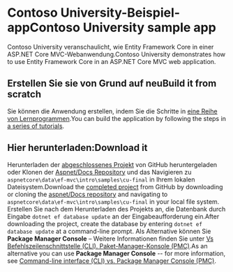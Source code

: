 # <a name="contoso-university-sample-app"></a><span data-ttu-id="082e8-101">Contoso University-Beispiel-app</span><span class="sxs-lookup"><span data-stu-id="082e8-101">Contoso University sample app</span></span>

<span data-ttu-id="082e8-102">Contoso University veranschaulicht, wie Entity Framework Core in einer ASP.NET Core MVC-Webanwendung.</span><span class="sxs-lookup"><span data-stu-id="082e8-102">Contoso University demonstrates how to use Entity Framework Core in an ASP.NET Core MVC web application.</span></span>

## <a name="build-it-from-scratch"></a><span data-ttu-id="082e8-103">Erstellen Sie sie von Grund auf neu</span><span class="sxs-lookup"><span data-stu-id="082e8-103">Build it from scratch</span></span>

<span data-ttu-id="082e8-104">Sie können die Anwendung erstellen, indem Sie die Schritte in [eine Reihe von Lernprogrammen](https://docs.microsoft.com/aspnet/core/data/ef-mvc/intro).</span><span class="sxs-lookup"><span data-stu-id="082e8-104">You can build the application by following the steps in [a series of tutorials](https://docs.microsoft.com/aspnet/core/data/ef-mvc/intro).</span></span>

## <a name="download-it"></a><span data-ttu-id="082e8-105">Hier herunterladen:</span><span class="sxs-lookup"><span data-stu-id="082e8-105">Download it</span></span>

<span data-ttu-id="082e8-106">Herunterladen der [abgeschlossenes Projekt](https://github.com/aspnet/Docs/tree/master/aspnetcore/data/ef-mvc/intro/samples/cu-final) von GitHub heruntergeladen oder Klonen der [Aspnet/Docs Repository](https://github.com/aspnet/Docs) und das Navigieren zu `aspnetcore\data\ef-mvc\intro\samples\cu-final` in Ihrem lokalen Dateisystem.</span><span class="sxs-lookup"><span data-stu-id="082e8-106">Download the [completed project](https://github.com/aspnet/Docs/tree/master/aspnetcore/data/ef-mvc/intro/samples/cu-final) from GitHub by downloading or cloning the [aspnet/Docs repository](https://github.com/aspnet/Docs) and navigating to `aspnetcore\data\ef-mvc\intro\samples\cu-final` in your local file system.</span></span>  <span data-ttu-id="082e8-107">Erstellen Sie nach dem Herunterladen des Projekts an, die Datenbank durch Eingabe `dotnet ef database update` an der Eingabeaufforderung ein.</span><span class="sxs-lookup"><span data-stu-id="082e8-107">After downloading the project, create the database by entering `dotnet ef database update` at a command-line prompt.</span></span> <span data-ttu-id="082e8-108">Als Alternative können Sie **Package Manager Console** – Weitere Informationen finden Sie unter [Vs Befehlszeilenschnittstelle (CLI). Paket-Manager-Konsole (PMC)](https://docs.microsoft.com/aspnet/core/data/ef-mvc/migrations#command-line-interface-cli-vs-package-manager-console-pmc).</span><span class="sxs-lookup"><span data-stu-id="082e8-108">As an alternative you can use **Package Manager Console** -- for more information, see [Command-line interface (CLI) vs. Package Manager Console (PMC)](https://docs.microsoft.com/aspnet/core/data/ef-mvc/migrations#command-line-interface-cli-vs-package-manager-console-pmc).</span></span>
